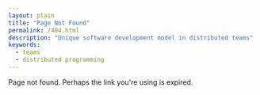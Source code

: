 ```yaml
---
layout: plain
title: "Page Not Found"
permalink: /404.html
description: "Unique software development model in distributed teams"
keywords:
  - teams
  - distributed programming
---
```


Page not found. Perhaps the link you're using is expired.
